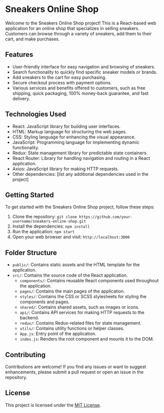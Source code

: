 # Sneakers Online Shop

Welcome to the Sneakers Online Shop project! This is a React-based web application for an online shop that specializes in selling sneakers. Customers can browse through a variety of sneakers, add them to their cart, and make purchases.

## Features

- User-friendly interface for easy navigation and browsing of sneakers.
- Search functionality to quickly find specific sneaker models or brands.
- Add sneakers to the cart for easy purchasing.
- Secure checkout process with payment options.
- Various services and benefits offered to customers, such as free shipping, quick packaging, 100% money-back guarantee, and fast delivery.

## Technologies Used

- React: JavaScript library for building user interfaces.
- HTML: Markup language for structuring the web pages.
- CSS: Styling language for enhancing the visual appearance.
- JavaScript: Programming language for implementing dynamic functionality.
- Redux: State management library for predictable state containers.
- React Router: Library for handling navigation and routing in a React application.
- Axios: JavaScript library for making HTTP requests.
- Other dependencies: [list any additional dependencies used in the project]

## Getting Started

To get started with the Sneakers Online Shop project, follow these steps:

1. Clone the repository: `git clone https://github.com/your-username/sneakers-online-shop.git`
2. Install the dependencies: `npm install`
3. Run the application: `npm start`
4. Open your web browser and visit: `http://localhost:3000`

## Folder Structure

- `public/`: Contains static assets and the HTML template for the application.
- `src/`: Contains the source code of the React application.
  - `components/`: Contains reusable React components used throughout the application.
  - `pages/`: Contains the main pages of the application.
  - `styles/`: Contains the CSS or SCSS stylesheets for styling the components and pages.
  - `shared/`: Contains shared assets, such as images or icons.
  - `api/`: Contains API services for making HTTP requests to the backend.
  - `redux/`: Contains Redux-related files for state management.
  - `utils/`: Contains utility functions or helper classes.
  - `App.js`: Entry point of the application.
  - `index.js`: Renders the root component and mounts it to the DOM.

## Contributing

Contributions are welcome! If you find any issues or want to suggest enhancements, please submit a pull request or open an issue in the repository.

## License

This project is licensed under the [MIT License](https://opensource.org/licenses/MIT).

